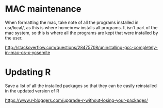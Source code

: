 # MAC maintenance

When formatting the mac, take note of all the programs installed in usr/local/, as this is where homebrew installs all programs. It isn't part of the mac system, so this is where all the programs are kept that were installed by the user. 


http://stackoverflow.com/questions/28475708/uninstalling-gcc-completely-in-mac-os-x-yosemite

# Updating R

Save a list of all the installed packages so that they can be easily reinstalled in the updated version of R

https://www.r-bloggers.com/upgrade-r-without-losing-your-packages/



